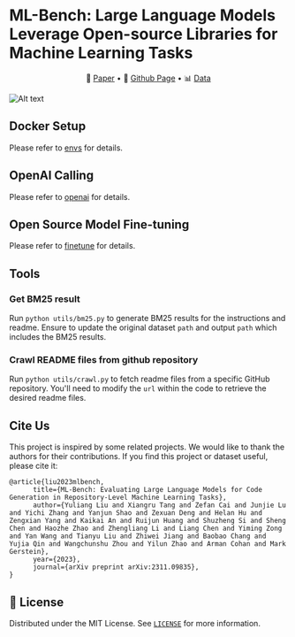 # ML-Bench: Large Language Models Leverage Open-source Libraries for Machine Learning Tasks

<p align="center">
   📖 <a href="https://arxiv.org/abs/2311.09835" target="_blank">Paper</a>  • 🚀 <a href="https://ml-bench.github.io/" target="_blank">Github Page</a>  • 📊 <a href="https://huggingface.co/datasets/super-dainiu/ml-bench" target="_blank">Data</a> 
</p>

![Alt text](https://github.com/gersteinlab/ML-Bench/blob/master/assets/distribution.png)


## Docker Setup

Please refer to [envs](envs/README.md) for details.

## OpenAI Calling

Please refer to [openai](scripts/openai/README.md) for details.

## Open Source Model Fine-tuning

Please refer to [finetune](scripts/finetune/README.md) for details.

## Tools

### Get BM25 result

Run `python utils/bm25.py` to generate BM25 results for the instructions and readme. Ensure to update the original dataset `path` and output `path` which includes the BM25 results.

### Crawl README files from github repository

Run `python utils/crawl.py` to fetch readme files from a specific GitHub repository. You'll need to modify the `url` within the code to retrieve the desired readme files.

## Cite Us
This project is inspired by some related projects. We would like to thank the authors for their contributions. If you find this project or dataset useful, please cite it:

```
@article{liu2023mlbench,
      title={ML-Bench: Evaluating Large Language Models for Code Generation in Repository-Level Machine Learning Tasks}, 
      author={Yuliang Liu and Xiangru Tang and Zefan Cai and Junjie Lu and Yichi Zhang and Yanjun Shao and Zexuan Deng and Helan Hu and Zengxian Yang and Kaikai An and Ruijun Huang and Shuzheng Si and Sheng Chen and Haozhe Zhao and Zhengliang Li and Liang Chen and Yiming Zong and Yan Wang and Tianyu Liu and Zhiwei Jiang and Baobao Chang and Yujia Qin and Wangchunshu Zhou and Yilun Zhao and Arman Cohan and Mark Gerstein},
      year={2023},
      journal={arXiv preprint arXiv:2311.09835},
}
```

## 📜 License

Distributed under the MIT License. See [`LICENSE`](./LICENSE) for more information.



